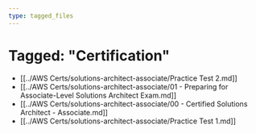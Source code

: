 ```yaml
---
type: tagged_files
---
```

# Tagged: "Certification"

- [[../AWS Certs/solutions-architect-associate/Practice Test 2.md]]
- [[../AWS Certs/solutions-architect-associate/01 - Preparing for Associate-Level Solutions Architect Exam.md]]
- [[../AWS Certs/solutions-architect-associate/00 - Certified Solutions Architect - Associate.md]]
- [[../AWS Certs/solutions-architect-associate/Practice Test 1.md]]
